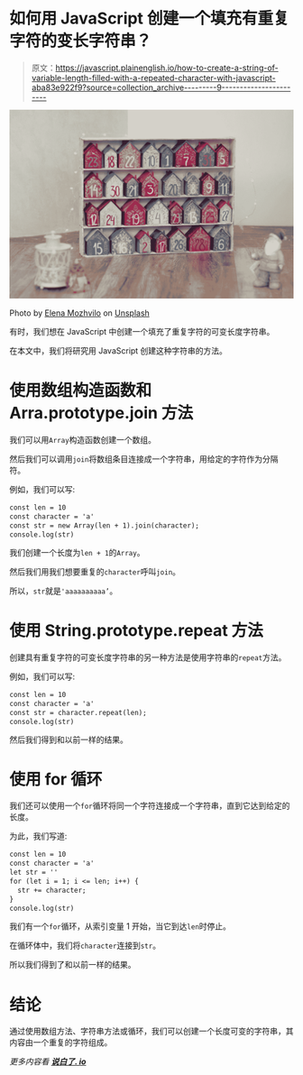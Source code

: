 # 如何用 JavaScript 创建一个填充有重复字符的变长字符串？

> 原文：<https://javascript.plainenglish.io/how-to-create-a-string-of-variable-length-filled-with-a-repeated-character-with-javascript-aba83e922f9?source=collection_archive---------9----------------------->

![](img/95cd626c8500d6194bcaff511a806ced.png)

Photo by [Elena Mozhvilo](https://unsplash.com/@miracleday?utm_source=medium&utm_medium=referral) on [Unsplash](https://unsplash.com?utm_source=medium&utm_medium=referral)

有时，我们想在 JavaScript 中创建一个填充了重复字符的可变长度字符串。

在本文中，我们将研究用 JavaScript 创建这种字符串的方法。

# 使用数组构造函数和 Arra.prototype.join 方法

我们可以用`Array`构造函数创建一个数组。

然后我们可以调用`join`将数组条目连接成一个字符串，用给定的字符作为分隔符。

例如，我们可以写:

```
const len = 10
const character = 'a'
const str = new Array(len + 1).join(character);
console.log(str)
```

我们创建一个长度为`len + 1`的`Array`。

然后我们用我们想要重复的`character`呼叫`join`。

所以，`str`就是`'aaaaaaaaaa’`。

# 使用 String.prototype.repeat 方法

创建具有重复字符的可变长度字符串的另一种方法是使用字符串的`repeat`方法。

例如，我们可以写:

```
const len = 10
const character = 'a'
const str = character.repeat(len);
console.log(str)
```

然后我们得到和以前一样的结果。

# 使用 for 循环

我们还可以使用一个`for`循环将同一个字符连接成一个字符串，直到它达到给定的长度。

为此，我们写道:

```
const len = 10
const character = 'a'
let str = ''
for (let i = 1; i <= len; i++) {
  str += character;
}
console.log(str)
```

我们有一个`for`循环，从索引变量 1 开始，当它到达`len`时停止。

在循环体中，我们将`character`连接到`str`。

所以我们得到了和以前一样的结果。

# 结论

通过使用数组方法、字符串方法或循环，我们可以创建一个长度可变的字符串，其内容由一个重复的字符组成。

*更多内容看* [***说白了. io***](http://plainenglish.io)